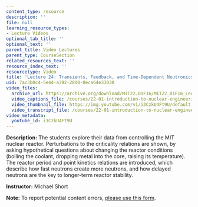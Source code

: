 ```yaml
---
content_type: resource
description: ''
file: null
learning_resource_types:
- Lecture Videos
optional_tab_title: ''
optional_text: ''
parent_title: Video Lectures
parent_type: CourseSection
related_resources_text: ''
resource_index_text: ''
resourcetype: Video
title: 'Lecture 24: Transients, Feedback, and Time-Dependent Neutronics'
uid: 7ac3b0c4-5e44-a392-28d0-0eca64e33030
video_files:
  archive_url: https://archive.org/download/MIT22.01F16/MIT22_01F16_Lec24_300k.mp4
  video_captions_file: /courses/22-01-introduction-to-nuclear-engineering-and-ionizing-radiation-fall-2016/5571403d22ed577990f6b7a88806b4e1_i3CzkU4Ft9U.vtt
  video_thumbnail_file: https://img.youtube.com/vi/i3CzkU4Ft9U/default.jpg
  video_transcript_file: /courses/22-01-introduction-to-nuclear-engineering-and-ionizing-radiation-fall-2016/7627be83e0c3348b3180b91e8b01ac79_i3CzkU4Ft9U.pdf
video_metadata:
  youtube_id: i3CzkU4Ft9U
---
```


**Description:** The students explore their data from controlling the MIT nuclear reactor. Perturbations to the criticality relations are shown, by asking hypothetical questions about changing the reactor conditions (boiling the coolant, dropping metal into the core, raising its temperature). The reactor period and point kinetics relations are introduced, which describe how fast neutrons create more neutrons, and how delayed neutrons are the key to longer-term reactor stability.

**Instructor:** Michael Short

**Note:** To report potential content errors, [please use this form](https://forms.gle/8B2zcUvfCtgJdTdE7).